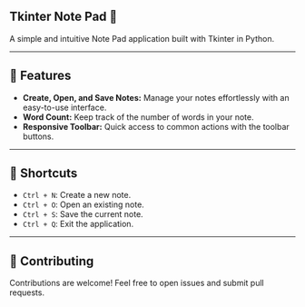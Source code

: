 ## Tkinter Note Pad 📝

A simple and intuitive Note Pad application built with Tkinter in Python.

---

## 🚀 Features

- **Create, Open, and Save Notes:** Manage your notes effortlessly with an easy-to-use interface.
- **Word Count:** Keep track of the number of words in your note.
- **Responsive Toolbar:** Quick access to common actions with the toolbar buttons.

---

## 🔧 Shortcuts

- `Ctrl + N`: Create a new note.
- `Ctrl + O`: Open an existing note.
- `Ctrl + S`: Save the current note.
- `Ctrl + Q`: Exit the application.

---

## 🤝 Contributing

Contributions are welcome! Feel free to open issues and submit pull requests.

